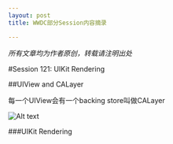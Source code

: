 ```yaml
---
layout: post
title: WWDC部分Session内容摘录

---
```

<em>所有文章均为作者原创，转载请注明出处</em>


#Session 121: UIKit Rendering

##UIView and CALayer

每一个UIView会有一个backing store叫做CALayer

![Alt text](/blog/images/2011/06/layer.png)


###UIKit Rendering